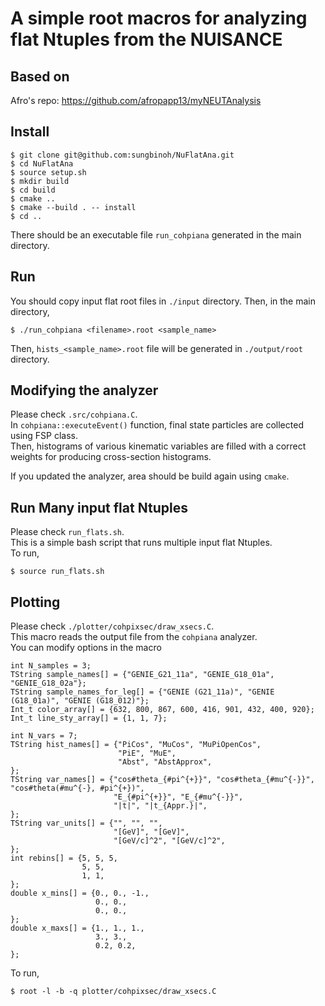 # A simple root macros for analyzing flat Ntuples from the NUISANCE

## Based on

Afro's repo: https://github.com/afropapp13/myNEUTAnalysis

## Install

```
$ git clone git@github.com:sungbinoh/NuFlatAna.git
$ cd NuFlatAna
$ source setup.sh
$ mkdir build
$ cd build
$ cmake ..
$ cmake --build . -- install
$ cd ..
```

There should be an executable file `run_cohpiana` generated in the main directory.

## Run

You should copy input flat root files in `./input` directory.
Then, in the main directory,
```
$ ./run_cohpiana <filename>.root <sample_name>
```
Then, `hists_<sample_name>.root` file will be generated in `./output/root` directory.

## Modifying the analyzer

Please check `.src/cohpiana.C`.\
In `cohpiana::executeEvent()` function, final state particles are collected using FSP class.\
Then, histograms of various kinematic variables are filled with a correct weights for producing cross-section histograms.

If you updated the analyzer, area should be build again using `cmake`.

## Run Many input flat Ntuples

Please check `run_flats.sh`.\
This is a simple bash script that runs multiple input flat Ntuples.\
To run,
```
$ source run_flats.sh
```

## Plotting

Please check `./plotter/cohpixsec/draw_xsecs.C`.\
This macro reads the output file from the `cohpiana` analyzer.\
You can modify options in the macro
```
int N_samples = 3;
TString sample_names[] = {"GENIE_G21_11a", "GENIE_G18_01a", "GENIE_G18_02a"};
TString sample_names_for_leg[] = {"GENIE (G21_11a)", "GENIE (G18_01a)", "GENIE (G18_012)"};
Int_t color_array[] = {632, 800, 867, 600, 416, 901, 432, 400, 920};
Int_t line_sty_array[] = {1, 1, 7};

int N_vars = 7;
TString hist_names[] = {"PiCos", "MuCos", "MuPiOpenCos",
                        "PiE", "MuE",
                        "Abst", "AbstApprox",
};
TString var_names[] = {"cos#theta_{#pi^{+}}", "cos#theta_{#mu^{-}}", "cos#theta(#mu^{-}, #pi^{+})",
                       "E_{#pi^{+}}", "E_{#mu^{-}}",
                       "|t|", "|t_{Appr.}|",
};
TString var_units[] = {"", "", "",
                       "[GeV]", "[GeV]",
                       "[GeV/c]^2", "[GeV/c]^2",
};
int rebins[] = {5, 5, 5,
                5, 5,
                1, 1,
};
double x_mins[] = {0., 0., -1.,
                   0., 0.,
                   0., 0.,
};
double x_maxs[] = {1., 1., 1.,
                   3., 3.,
                   0.2, 0.2,
};
```

To run,
```
$ root -l -b -q plotter/cohpixsec/draw_xsecs.C
```
